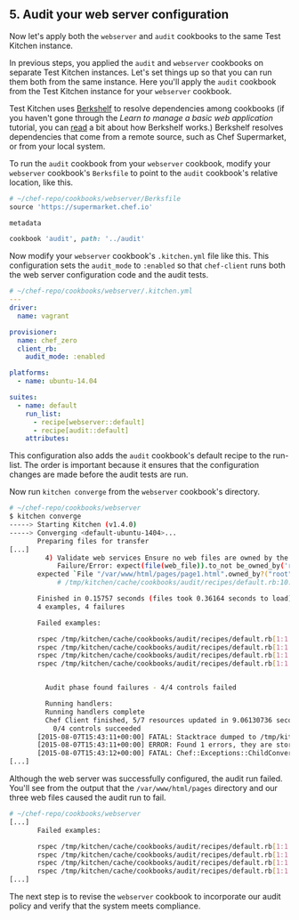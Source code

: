 ## 5. Audit your web server configuration

Now let's apply both the `webserver` and `audit` cookbooks to the same Test Kitchen instance.

In previous steps, you applied the `audit` and `webserver` cookbooks on separate Test Kitchen instances. Let's set things up so that you can run them both from the same instance. Here you'll apply the `audit` cookbook from the Test Kitchen instance for your `webserver` cookbook.

Test Kitchen uses [Berkshelf](http://berkshelf.com) to resolve dependencies among cookbooks (if you haven't gone through the _Learn to manage a basic web application_ tutorial, you can [read](/manage-a-web-app/ubuntu/apply-and-verify-your-web-server-configuration#1uploadyourcookbooktothechefserver) a bit about how Berkshelf works.) Berkshelf resolves dependencies that come from a remote source, such as Chef Supermarket, or from your local system.

To run the `audit` cookbook from your `webserver` cookbook, modify your `webserver` cookbook's <code class="file-path">Berksfile</code> to point to the `audit` cookbook's relative location, like this.

```ruby
# ~/chef-repo/cookbooks/webserver/Berksfile
source 'https://supermarket.chef.io'

metadata

cookbook 'audit', path: '../audit'
```

Now modify your `webserver` cookbook's <code class="file-path">.kitchen.yml</code> file like this. This configuration sets the `audit_mode` to `:enabled` so that `chef-client` runs both the web server configuration code and the audit tests.

```yaml
# ~/chef-repo/cookbooks/webserver/.kitchen.yml
---
driver:
  name: vagrant

provisioner:
  name: chef_zero
  client_rb:
    audit_mode: :enabled

platforms:
  - name: ubuntu-14.04

suites:
  - name: default
    run_list:
      - recipe[webserver::default]
      - recipe[audit::default]
    attributes:
```

This configuration also adds the `audit` cookbook's default recipe to the run-list. The order is important because it ensures that the configuration changes are made before the audit tests are run.

Now run `kitchen converge` from the `webserver` cookbook's directory.

```bash
# ~/chef-repo/cookbooks/webserver
$ kitchen converge
-----> Starting Kitchen (v1.4.0)
-----> Converging <default-ubuntu-1404>...
       Preparing files for transfer
[...]
         4) Validate web services Ensure no web files are owned by the root user /var/www/html/pages/page1.html is not owned by the root user
            Failure/Error: expect(file(web_file)).to_not be_owned_by('root')
       expected `File "/var/www/html/pages/page1.html".owned_by?("root")` to return false, got true
            # /tmp/kitchen/cache/cookbooks/audit/recipes/default.rb:10:in `block (4 levels) in from_file'

       Finished in 0.15757 seconds (files took 0.36164 seconds to load)
       4 examples, 4 failures

       Failed examples:

       rspec /tmp/kitchen/cache/cookbooks/audit/recipes/default.rb[1:1:1] # Validate web services Ensure no web files are owned by the root user /var/www/html/index.html is not owned by the root user
       rspec /tmp/kitchen/cache/cookbooks/audit/recipes/default.rb[1:1:2] # Validate web services Ensure no web files are owned by the root user /var/www/html/pages is not owned by the root user
       rspec /tmp/kitchen/cache/cookbooks/audit/recipes/default.rb[1:1:3] # Validate web services Ensure no web files are owned by the root user /var/www/html/pages/page2.html is not owned by the root user
       rspec /tmp/kitchen/cache/cookbooks/audit/recipes/default.rb[1:1:4] # Validate web services Ensure no web files are owned by the root user /var/www/html/pages/page1.html is not owned by the root user


         Audit phase found failures - 4/4 controls failed

         Running handlers:
         Running handlers complete
         Chef Client finished, 5/7 resources updated in 9.06130736 seconds
           0/4 controls succeeded
       [2015-08-07T15:43:11+00:00] FATAL: Stacktrace dumped to /tmp/kitchen/cache/chef-stacktrace.out
       [2015-08-07T15:43:11+00:00] ERROR: Found 1 errors, they are stored in the backtrace
       [2015-08-07T15:43:12+00:00] FATAL: Chef::Exceptions::ChildConvergeError: Chef run process exited unsuccessfully (exit code 1)
[...]
```

Although the web server was successfully configured, the audit run failed. You'll see from the output that the <code class="file-path">/var/www/html/pages</code> directory and our three web files caused the audit run to fail.

```bash
# ~/chef-repo/cookbooks/webserver
[...]
       Failed examples:

       rspec /tmp/kitchen/cache/cookbooks/audit/recipes/default.rb[1:1:1] # Validate web services Ensure no web files are owned by the root user /var/www/html/index.html is not owned by the root user
       rspec /tmp/kitchen/cache/cookbooks/audit/recipes/default.rb[1:1:2] # Validate web services Ensure no web files are owned by the root user /var/www/html/pages is not owned by the root user
       rspec /tmp/kitchen/cache/cookbooks/audit/recipes/default.rb[1:1:3] # Validate web services Ensure no web files are owned by the root user /var/www/html/pages/page2.html is not owned by the root user
       rspec /tmp/kitchen/cache/cookbooks/audit/recipes/default.rb[1:1:4] # Validate web services Ensure no web files are owned by the root user /var/www/html/pages/page1.html is not owned by the root user
[...]
```

The next step is to revise the `webserver` cookbook to incorporate our audit policy and verify that the system meets compliance.
